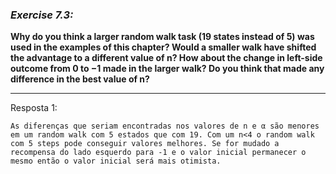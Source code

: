 ### *Exercise 7.3:*

**Why do you think a larger random walk task (19 states instead of 5) was used in the examples of this chapter? Would a smaller walk have shifted the advantage to a different value of n? How about the change in left-side outcome from 0 to −1 made in the larger walk? Do you think that made any difference in the best value of n?**

---
Resposta 1:

```
As diferenças que seriam encontradas nos valores de n e α são menores em um random walk com 5 estados que com 19. Com um n<4 o random walk com 5 steps pode conseguir valores melhores. Se for mudado a recompensa do lado esquerdo para -1 e o valor inicial permanecer o mesmo então o valor inicial será mais otimista.
```